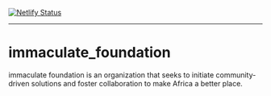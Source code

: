 [![Netlify Status](https://api.netlify.com/api/v1/badges/55fc24fb-e2a4-44ec-b463-08b4c6bdfa91/deploy-status)](https://app.netlify.com/sites/immaculatefoundation/deploys)
___
# immaculate_foundation
immaculate foundation is an organization that seeks to initiate community-driven solutions and foster collaboration to make Africa a better place.
